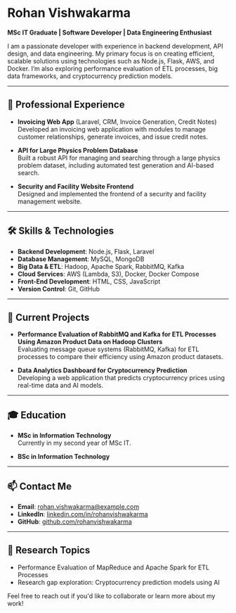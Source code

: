 # Rohan Vishwakarma

**MSc IT Graduate | Software Developer | Data Engineering Enthusiast**

I am a passionate developer with experience in backend development, API design, and data engineering. My primary focus is on creating efficient, scalable solutions using technologies such as Node.js, Flask, AWS, and Docker. I’m also exploring performance evaluation of ETL processes, big data frameworks, and cryptocurrency prediction models.

---

## 💼 Professional Experience

- **Invoicing Web App** (Laravel, CRM, Invoice Generation, Credit Notes)  
  Developed an invoicing web application with modules to manage customer relationships, generate invoices, and issue credit notes.

- **API for Large Physics Problem Database**  
  Built a robust API for managing and searching through a large physics problem dataset, including automated test generation and AI-based search.

- **Security and Facility Website Frontend**  
  Designed and implemented the frontend of a security and facility management website.

---

## 🛠️ Skills & Technologies

- **Backend Development**: Node.js, Flask, Laravel
- **Database Management**: MySQL, MongoDB
- **Big Data & ETL**: Hadoop, Apache Spark, RabbitMQ, Kafka
- **Cloud Services**: AWS (Lambda, S3), Docker, Docker Compose
- **Front-End Development**: HTML, CSS, JavaScript
- **Version Control**: Git, GitHub

---

## 🚀 Current Projects

- **Performance Evaluation of RabbitMQ and Kafka for ETL Processes Using Amazon Product Data on Hadoop Clusters**  
  Evaluating message queue systems (RabbitMQ, Kafka) for ETL processes to compare their efficiency using Amazon product datasets.

- **Data Analytics Dashboard for Cryptocurrency Prediction**  
  Developing a web application that predicts cryptocurrency prices using real-time data and AI models.

---

## 🎓 Education

- **MSc in Information Technology**  
  Currently in my second year of MSc IT.

- **BSc in Information Technology**

---

## 📫 Contact Me

- **Email**: rohan.vishwakarma@example.com
- **LinkedIn**: [linkedin.com/in/rohanvishwakarma](#)
- **GitHub**: [github.com/rohanvishwakarma](#)

---

## 📝 Research Topics

- Performance Evaluation of MapReduce and Apache Spark for ETL Processes
- Research gap exploration: Cryptocurrency prediction models using AI

Feel free to reach out if you'd like to collaborate or learn more about my work!

